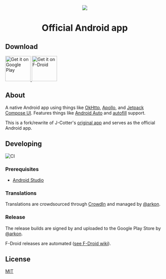 <div align="center">
	<img src="https://lolisafe.moe/DJwzPbWD.png" />
</div>
<h1 align="center">Official Android app</h1>

## Download

<a href="https://play.google.com/store/apps/details?id=me.echeung.moemoekyun">
  <img height="80" alt="Get it on Google Play"
       src="https://play.google.com/intl/en_us/badges/static/images/badges/en_badge_web_generic.png" />
</a>

<a href="https://f-droid.org/app/me.echeung.moemoekyun.fdroid">
  <img height="80" alt="Get it on F-Droid"
       src="https://f-droid.org/badge/get-it-on.png">
</a>


## About

A native Android app using things like [OkHttp](http://square.github.io/okhttp/), [Apollo](https://www.apollographql.com), and [Jetpack Compose UI](https://developer.android.com/jetpack/compose). Features things like [Android Auto](https://www.android.com/auto/) and [autofill](https://android-developers.googleblog.com/2017/11/getting-your-android-app-ready-for.html) support.

This is a fork/rewrite of J-Cotter's [original app](https://play.google.com/store/apps/details?id=jcotter.listenmoe) and serves as the official Android app.


## Developing

![CI](https://github.com/LISTEN-moe/android-app/workflows/CI/badge.svg?event=push)

### Prerequisites

- [Android Studio](https://developer.android.com/studio/index.html)

### Translations

Translations are crowdsourced through [CrowdIn](https://crwd.in/listenmoe-android-app) and managed by [@arkon](https://github.com/arkon/).

### Release

The release builds are signed by and uploaded to the Google Play Store by [@arkon](https://github.com/arkon/).

F-Droid releases are automated ([see F-Droid wiki](https://f-droid.org/wiki/page/me.echeung.moemoekyun.fdroid)).


## License

[MIT](https://github.com/LISTEN-moe/android-app/blob/main/LICENSE)

